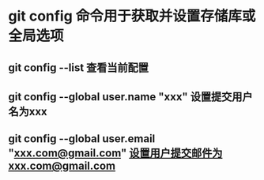 #   git config 命令用于获取并设置存储库或全局选项
##  git config --list 查看当前配置
##  git config --global user.name "xxx" 设置提交用户名为xxx
##  git config --global user.email "xxx.com@gmail.com" 设置用户提交邮件为xxx.com@gmail.com